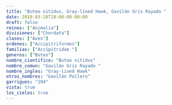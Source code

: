 ```yaml
---
title: "Buteo nitidus, Gray-lined Hawk, Gavilán Gris Rayado "
date: 2018-03-26T20:00:00-00:00
draft: false
reinos: ["Animalia"]
divisiones: ["Chordata"]
clases: ["Aves"]
ordenes: ["Accipitriformes"]
familias: ["Accipitridae "]
generos: ["Buteo"]
nombre_cientifico: "Buteo nitidus"
nombre_comun: "Gavilán Gris Rayado "
nombre_ingles: "Gray-lined Hawk"
otros_nombres: "Gavilán Pollero"
garrigues: "104"
vista: true
los_cielos: true
---
```

